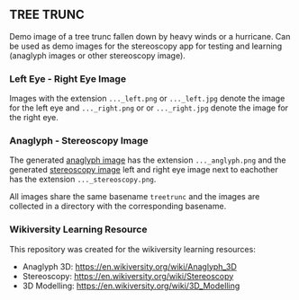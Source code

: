 ## TREE TRUNC 
Demo image of a tree trunc fallen down by heavy winds or a hurricane. Can be used as demo images for the stereoscopy app for testing and learning (anaglyph images or other stereoscopy image).

### Left Eye - Right Eye Image
Images with the extension `..._left.png` or `..._left.jpg` denote the image for the left eye and `..._right.png` or  or `..._right.jpg` denote the image for the right eye. 

### Anaglyph - Stereoscopy Image
The generated [anaglyph image](https://en.wikiversity.org/wiki/Anaglyph_3D) has the extension `..._anglyph.png` and 
the generated [stereoscopy image](https://en.wikiversity.org/wiki/Stereoscopy) left and right eye image next 
to eachother has the extension `..._stereoscopy.png`. 

All images share the same basename `treetrunc` and the images are collected 
in a directory with the corresponding basename.

### Wikiversity Learning Resource
This repository was created for the wikiversity learning resources:
* Anaglyph 3D: https://en.wikiversity.org/wiki/Anaglyph_3D
* Stereoscopy: https://en.wikiversity.org/wiki/Stereoscopy
* 3D Modelling: https://en.wikiversity.org/wiki/3D_Modelling
